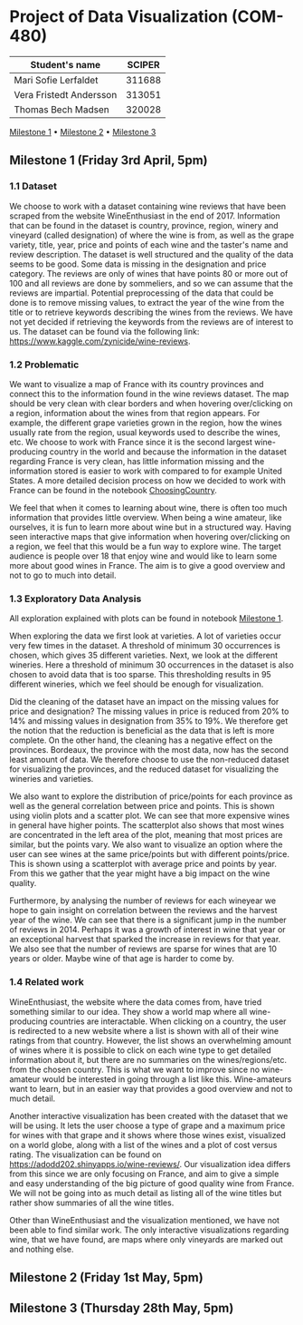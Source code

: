 # Project of Data Visualization (COM-480)

| Student's name | SCIPER |
| -------------- | ------ |
| Mari Sofie Lerfaldet| 311688|
| Vera Fristedt Andersson | 313051 |
| Thomas Bech Madsen | 320028 |

[Milestone 1](#milestone-1-friday-3rd-april-5pm) • [Milestone 2](#milestone-2-friday-1st-may-5pm) • [Milestone 3](#milestone-3-thursday-28th-may-5pm)

## Milestone 1 (Friday 3rd April, 5pm)

### 1.1 Dataset
We choose to work with a dataset containing wine reviews that have been scraped from the website WineEnthusiast in the end of 2017. Information that can be found in the dataset is country, province, region, winery and vineyard (called designation) of where the wine is from, as well as the grape variety, title, year, price and points of each wine and the taster's name and review description. The dataset is well structured and the quality of the data seems to be good. Some data is missing in the designation and price category. The reviews are only of wines that have points 80 or more out of 100 and all reviews are done by sommeliers, and so we can assume that the reviews are impartial. Potential preprocessing of the data that could be done is to remove missing values, to extract the year of the wine from the title or to retrieve keywords describing the wines from the reviews. We have not yet decided if retrieving the keywords from the reviews are of interest to us. The dataset can be found via the following link: https://www.kaggle.com/zynicide/wine-reviews.

### 1.2 Problematic
We want to visualize a map of France with its country provinces and connect this to the information found in the wine reviews dataset. The map should be very clean with clear borders and when hovering over/clicking on a region, information about the wines from that region appears. For example, the different grape varieties grown in the region, how the wines usually rate from the region, usual keywords used to describe the wines, etc. We choose to work with France since it is the second largest wine-producing country in the world and because the information in the dataset regarding France is very clean, has little information missing and the information stored is easier to work with compared to for example United States. A more detailed decision process on how we decided to work with France can be found in the notebook [ChoosingCountry](ChoosingCountry.ipynb). 
    
We feel that when it comes to learning about wine, there is often too much information that provides little overview. When being a wine amateur, like ourselves, it is fun to learn more about wine but in a structured way. Having seen interactive maps that give information when hovering over/clicking on a region, we feel that this would be a fun way to explore wine. The target audience is people over 18 that enjoy wine and would like to learn some more about good wines in France. The aim is to give a good overview and not to go to much into detail.

### 1.3 Exploratory Data Analysis
All exploration explained with plots can be found in notebook [Milestone 1](Milestone1.ipynb). 

When exploring the data we first look at varieties. A lot of varieties occur very few times in the dataset. A threshold of minimum 30 occurrences is chosen, which gives 35 different varieties. Next, we look at the different wineries. Here a threshold of minimum 30 occurrences in the dataset is also chosen to avoid data that is too sparse. This thresholding results in 95 different wineries, which we feel should be enough for visualization. 

Did the cleaning of the dataset have an impact on the missing values for price and designation? The missing values in price is reduced from 20% to 14% and missing values in designation from 35% to 19%. We therefore get the notion that the reduction is beneficial as the data that is left is more complete. On the other hand, the cleaning has a negative effect on the provinces. Bordeaux, the province with the most data, now has the second least amount of data. We therefore choose to use the non-reduced dataset for visualizing the provinces, and the reduced dataset for visualizing the wineries and varieties. 

We also want to explore the distribution of price/points for each province as well as the general correlation between price and points. This is shown using violin plots and a scatter plot. We can see that more expensive wines in general have higher points. The scatterplot also shows that most wines are concentrated in the left area of the plot, meaning that most prices are similar, but the points vary. We also want to visualize an option where the user can see wines at the same price/points but with different points/price. This is shown using a scatterplot with average price and points by year. From this we gather that the year might have a big impact on the wine quality. 

Furthermore, by analysing the number of reviews for each wineyear we hope to gain insight on correlation between the reviews and the harvest year of the wine. We can see that there is a significant jump in the number of reviews in 2014. Perhaps it was a growth of interest in wine that year or an exceptional harvest that sparked the increase in reviews for that year. We also see that the number of reviews are sparse for wines that are 10 years or older. Maybe wine of that age is harder to come by.

### 1.4 Related work
WineEnthusiast, the website where the data comes from, have tried something similar to our idea. They show a world map where all wine-producing countries are interactable. When clicking on a country, the user is redirected to a new website where a list is shown with all of their wine ratings from that country. However, the list shows an overwhelming amount of wines where it is possible to click on each wine type to get detailed information about it, but there are no summaries on the wines/regions/etc. from the chosen country. This is what we want to improve since no wine-amateur would be interested in going through a list like this. Wine-amateurs want to learn, but in an easier way that provides a good overview and not to much detail.
    
Another interactive visualization has been created with the dataset that we will be using. It lets the user choose a type of grape and a maximum price for wines with that grape and it shows where those wines exist, visualized on a world globe, along with a list of the wines and a plot of cost versus rating. The visualization can be found on https://adodd202.shinyapps.io/wine-reviews/. Our visualization idea differs from this since we are only focusing on France, and aim to give a simple and easy understanding of the big picture of good quality wine from France. We will not be going into as much detail as listing all of the wine titles but rather show summaries of all the wine titles. 
    
Other than WineEnthusiast and the visualization mentioned, we have not been able to find similar work. The only interactive visualizations regarding wine, that we have found, are maps where only vineyards are marked out and nothing else. 

## Milestone 2 (Friday 1st May, 5pm)



## Milestone 3 (Thursday 28th May, 5pm)


